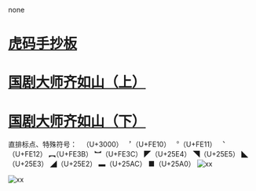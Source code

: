none
# [虎码手抄板](虎码手抄板.md)

# [国剧大师齐如山（上）](国剧大师齐如山（上）.md)

# [国剧大师齐如山（下）](国剧大师齐如山（下）.md)
直排标点、特殊符号：
　（U+3000）
︐（U+FE10）
︒（U+FE11）
︑（U+FE12）
︻（U+FE3B）
︼（U+FE3C）
◤（U+25E4）
◥（U+25E5）
◣（U+25E3）
◢（U+25E2）
▬（U+25AC）
■（U+25A0）
![xx](http://sq0ilhgg2.hd-bkt.clouddn.com/ti10.png)


![xx](http://sq0ilhgg2.hd-bkt.clouddn.com/Wx/%E4%BD%9C%E4%B8%9A.jpg)

